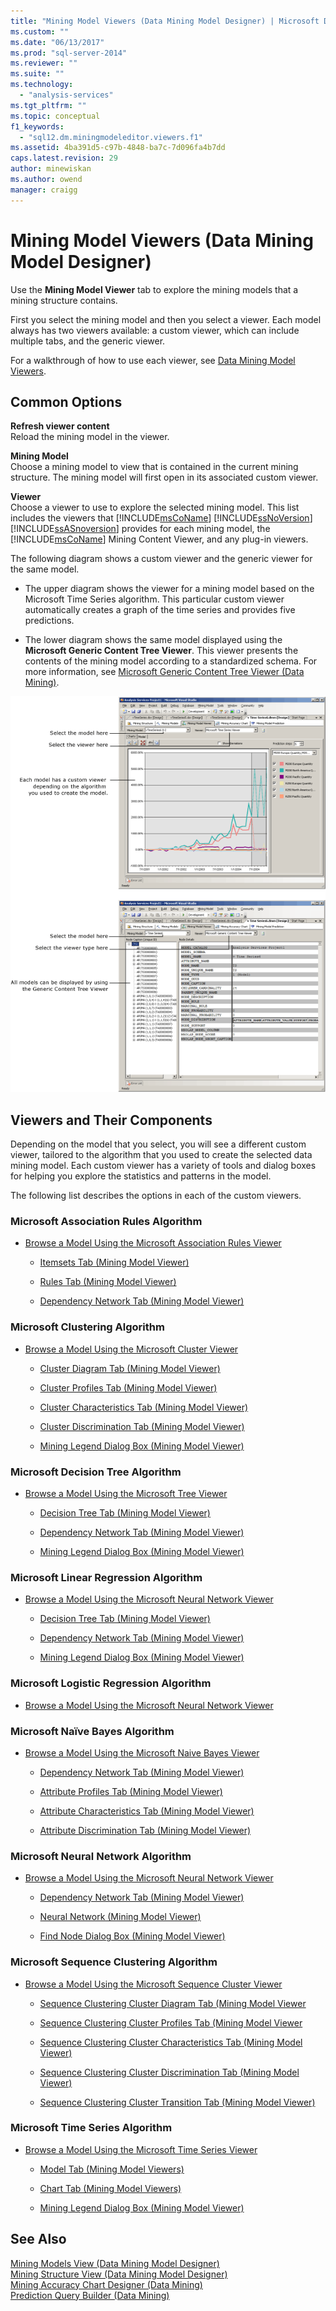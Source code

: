 ```yaml
---
title: "Mining Model Viewers (Data Mining Model Designer) | Microsoft Docs"
ms.custom: ""
ms.date: "06/13/2017"
ms.prod: "sql-server-2014"
ms.reviewer: ""
ms.suite: ""
ms.technology: 
  - "analysis-services"
ms.tgt_pltfrm: ""
ms.topic: conceptual
f1_keywords: 
  - "sql12.dm.miningmodeleditor.viewers.f1"
ms.assetid: 4ba391d5-c97b-4848-ba7c-7d096fa4b7dd
caps.latest.revision: 29
author: minewiskan
ms.author: owend
manager: craigg
---
```

# Mining Model Viewers (Data Mining Model Designer)
  Use the **Mining Model Viewer** tab to explore the mining models that a mining structure contains.  
  
 First you select the mining model and then you select a viewer. Each model always has two viewers available: a custom viewer, which can include multiple tabs, and the generic viewer.  
  
 For a walkthrough of how to use each viewer, see [Data Mining Model Viewers](data-mining/data-mining-model-viewers.md).  
  
## Common Options  
 **Refresh viewer content**  
 Reload the mining model in the viewer.  
  
 **Mining Model**  
 Choose a mining model to view that is contained in the current mining structure. The mining model will first open in its associated custom viewer.  
  
 **Viewer**  
 Choose a viewer to use to explore the selected mining model. This list includes the viewers that [!INCLUDE[msCoName](../includes/msconame-md.md)] [!INCLUDE[ssNoVersion](../includes/ssnoversion-md.md)] [!INCLUDE[ssASnoversion](../includes/ssasnoversion-md.md)] provides for each mining model, the [!INCLUDE[msCoName](../includes/msconame-md.md)] Mining Content Viewer, and any plug-in viewers.  
  
 The following diagram shows a custom viewer and the generic viewer for the same model.  
  
-   The upper diagram shows the viewer for a mining model based on the Microsoft Time Series algorithm. This particular custom viewer automatically creates a graph of the time series and provides five predictions.  
  
-   The lower diagram shows the same model displayed using the **Microsoft Generic Content Tree Viewer**. This viewer presents the contents of the mining model according to a standardized schema. For more information, see [Microsoft Generic Content Tree Viewer &#40;Data Mining&#41;](microsoft-generic-content-tree-viewer-data-mining.md).  
  
 ![Overview of mining model designer](media/generic-mining-model-tab1.gif "Overview of mining model designer")  
  
## Viewers and Their Components  
 Depending on the model that you select, you will see a different custom viewer, tailored to the algorithm that you used to create the selected data mining model. Each custom viewer has a variety of tools and dialog boxes for helping you explore the statistics and patterns in the model.  
  
 The following list describes the options in each of the custom viewers.  
  
### Microsoft Association Rules Algorithm  
  
-   [Browse a Model Using the Microsoft Association Rules Viewer](data-mining/browse-a-model-using-the-microsoft-association-rules-viewer.md)  
  
    -   [Itemsets Tab &#40;Mining Model Viewer&#41;](itemsets-tab-mining-model-viewer.md)  
  
    -   [Rules Tab &#40;Mining Model Viewer&#41;](rules-tab-mining-model-viewer.md)  
  
    -   [Dependency Network Tab &#40;Mining Model Viewer&#41;](dependency-network-tab-mining-model-viewer.md)  
  
### Microsoft Clustering Algorithm  
  
-   [Browse a Model Using the Microsoft Cluster Viewer](data-mining/browse-a-model-using-the-microsoft-cluster-viewer.md)  
  
    -   [Cluster Diagram Tab &#40;Mining Model Viewer&#41;](cluster-diagram-tab-mining-model-viewer.md)  
  
    -   [Cluster Profiles Tab &#40;Mining Model Viewer&#41;](cluster-profiles-tab-mining-model-viewer.md)  
  
    -   [Cluster Characteristics Tab &#40;Mining Model Viewer&#41;](cluster-characteristics-tab-mining-model-viewer.md)  
  
    -   [Cluster Discrimination Tab &#40;Mining Model Viewer&#41;](cluster-discrimination-tab-mining-model-viewer.md)  
  
    -   [Mining Legend Dialog Box &#40;Mining Model Viewer&#41;](mining-legend-dialog-box-mining-model-viewer.md)  
  
### Microsoft Decision Tree Algorithm  
  
-   [Browse a Model Using the Microsoft Tree Viewer](data-mining/browse-a-model-using-the-microsoft-tree-viewer.md)  
  
    -   [Decision Tree Tab &#40;Mining Model Viewer&#41;](decision-tree-tab-mining-model-viewer.md)  
  
    -   [Dependency Network Tab &#40;Mining Model Viewer&#41;](dependency-network-tab-mining-model-viewer.md)  
  
    -   [Mining Legend Dialog Box &#40;Mining Model Viewer&#41;](mining-legend-dialog-box-mining-model-viewer.md)  
  
### Microsoft Linear Regression Algorithm  
  
-   [Browse a Model Using the Microsoft Neural Network Viewer](data-mining/browse-a-model-using-the-microsoft-neural-network-viewer.md)  
  
    -   [Decision Tree Tab &#40;Mining Model Viewer&#41;](decision-tree-tab-mining-model-viewer.md)  
  
    -   [Dependency Network Tab &#40;Mining Model Viewer&#41;](dependency-network-tab-mining-model-viewer.md)  
  
    -   [Mining Legend Dialog Box &#40;Mining Model Viewer&#41;](mining-legend-dialog-box-mining-model-viewer.md)  
  
### Microsoft Logistic Regression Algorithm  
  
-   [Browse a Model Using the Microsoft Neural Network Viewer](data-mining/browse-a-model-using-the-microsoft-neural-network-viewer.md)  
  
### Microsoft Naïve Bayes Algorithm  
  
-   [Browse a Model Using the Microsoft Naive Bayes Viewer](data-mining/browse-a-model-using-the-microsoft-naive-bayes-viewer.md)  
  
    -   [Dependency Network Tab &#40;Mining Model Viewer&#41;](dependency-network-tab-mining-model-viewer.md)  
  
    -   [Attribute Profiles Tab &#40;Mining Model Viewer&#41;](attribute-profiles-tab-mining-model-viewer.md)  
  
    -   [Attribute Characteristics Tab &#40;Mining Model Viewer&#41;](attribute-characteristics-tab-mining-model-viewer.md)  
  
    -   [Attribute Discrimination Tab &#40;Mining Model Viewer&#41;](attribute-discrimination-tab-mining-model-viewer.md)  
  
### Microsoft Neural Network Algorithm  
  
-   [Browse a Model Using the Microsoft Neural Network Viewer](data-mining/browse-a-model-using-the-microsoft-neural-network-viewer.md)  
  
    -   [Dependency Network Tab &#40;Mining Model Viewer&#41;](dependency-network-tab-mining-model-viewer.md)  
  
    -   [Neural Network &#40;Mining Model Viewer&#41;](neural-network-mining-model-viewer.md)  
  
    -   [Find Node Dialog Box &#40;Mining Model Viewer&#41;](find-node-dialog-box-mining-model-viewer.md)  
  
### Microsoft Sequence Clustering Algorithm  
  
-   [Browse a Model Using the Microsoft Sequence Cluster Viewer](data-mining/browse-a-model-using-the-microsoft-sequence-cluster-viewer.md)  
  
    -   [Sequence Clustering Cluster Diagram Tab &#40;Mining Model Viewer](sequence-clustering-cluster-diagram-tab-mining-model-viewer.md)  
  
    -   [Sequence Clustering Cluster Profiles Tab &#40;Mining Model Viewer](sequence-clustering-cluster-profiles-tab-mining-model-viewer.md)  
  
    -   [Sequence Clustering Cluster Characteristics Tab &#40;Mining Model Viewer&#41;](sequence-clustering-cluster-characteristics-tab-mining-model-viewer.md)  
  
    -   [Sequence Clustering Cluster Discrimination Tab &#40;Mining Model Viewer&#41;](sequence-clustering-cluster-discrimination-tab-mining-model-viewer.md)  
  
    -   [Sequence Clustering Cluster Transition Tab &#40;Mining Model Viewer&#41;](sequence-clustering-cluster-transition-tab-mining-model-viewer.md)  
  
### Microsoft Time Series Algorithm  
  
-   [Browse a Model Using the Microsoft Time Series Viewer](data-mining/browse-a-model-using-the-microsoft-time-series-viewer.md)  
  
    -   [Model Tab &#40;Mining Model Viewers&#41;](model-tab-mining-model-viewers.md)  
  
    -   [Chart Tab &#40;Mining Model Viewers&#41;](chart-tab-mining-model-viewers.md)  
  
    -   [Mining Legend Dialog Box &#40;Mining Model Viewer&#41;](mining-legend-dialog-box-mining-model-viewer.md)  
  
## See Also  
 [Mining Models View &#40;Data Mining Model Designer&#41;](mining-models-view-data-mining-model-designer.md)   
 [Mining Structure View &#40;Data Mining Model Designer&#41;](mining-structure-view-data-mining-model-designer.md)   
 [Mining Accuracy Chart Designer &#40;Data Mining&#41;](mining-accuracy-chart-designer-data-mining.md)   
 [Prediction Query Builder &#40;Data Mining&#41;](prediction-query-builder-data-mining.md)  
  
  
